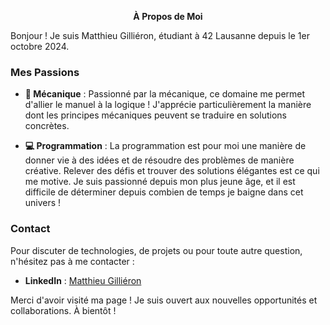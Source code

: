 <p align="center">
  <strong>À Propos de Moi</strong>
</p>

Bonjour ! Je suis Matthieu Gilliéron, étudiant à 42 Lausanne depuis le 1er octobre 2024.

### Mes Passions

- **🔧 Mécanique** : Passionné par la mécanique, ce domaine me permet d'allier le manuel à la logique ! J'apprécie particulièrement la manière dont les principes mécaniques peuvent se traduire en solutions concrètes.

- **💻 Programmation** : La programmation est pour moi une manière de donner vie à des idées et de résoudre des problèmes de manière créative. Relever des défis et trouver des solutions élégantes est ce qui me motive. Je suis passionné depuis mon plus jeune âge, et il est difficile de déterminer depuis combien de temps je baigne dans cet univers !

### Contact

Pour discuter de technologies, de projets ou pour toute autre question, n'hésitez pas à me contacter :
- **LinkedIn** : [Matthieu Gilliéron](https://linkedin.com/in/matthieu-gillieron-developer)

Merci d'avoir visité ma page ! Je suis ouvert aux nouvelles opportunités et collaborations. À bientôt !
